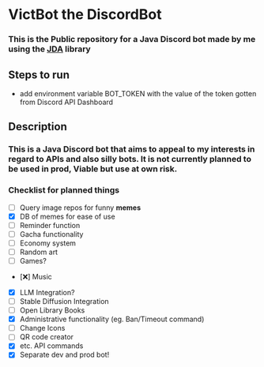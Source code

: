 # **VictBot the DiscordBot**

### **This** is **the Public repository** for a Java Discord bot made by me using the [JDA](https://github.com/discord-jda/JDA) library

## Steps to run

- add environment variable BOT_TOKEN with the value of the token gotten from Discord API Dashboard

## Description

### This is a Java Discord bot that aims to appeal to my interests in regard to APIs and also silly bots. It is not currently planned to be used in prod, Viable but use at own risk.

### Checklist for planned things

- [ ] Query image repos for funny **memes**
- [x] DB of memes for ease of use
- [ ] Reminder function
- [ ] Gacha functionality
- [ ] Economy system
- [ ] Random art
- [ ] Games?
- [❌] Music
- [x] LLM Integration?
- [ ] Stable Diffusion Integration
- [ ] Open Library Books
- [x] Administrative functionality (eg. Ban/Timeout command)
- [ ] Change Icons
- [ ] QR code creator
- [x] etc. API commands
- [x] Separate dev and prod bot!
